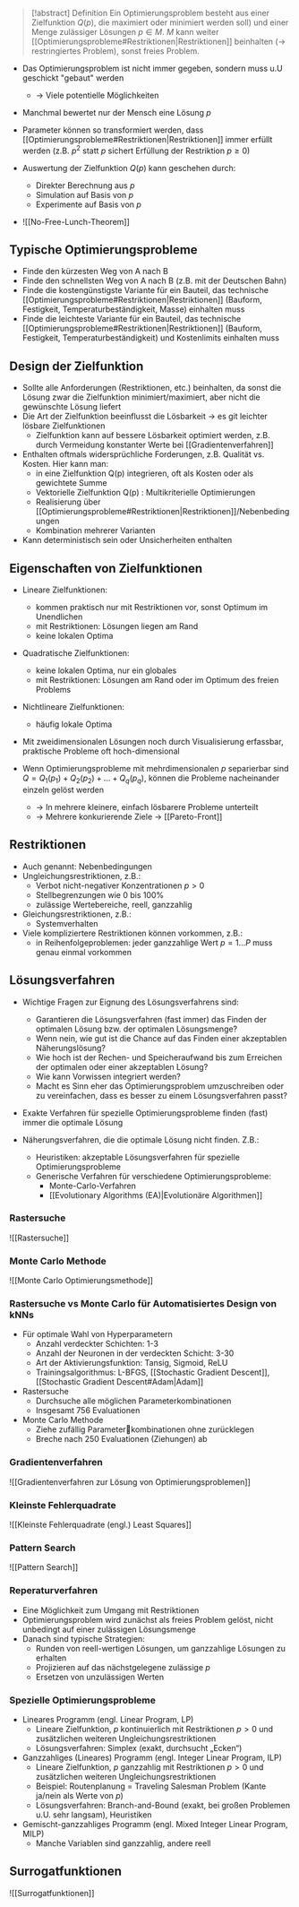 > [!abstract] Definition
> Ein Optimierungsproblem besteht aus einer Zielfunktion $Q(p)$, die maximiert oder minimiert werden soll) und einer Menge zulässiger Lösungen $p\in M$. $M$ kann weiter [[Optimierungsprobleme#Restriktionen|Restriktionen]] beinhalten (-> restringiertes Problem), sonst freies Problem.

- Das Optimierungsproblem ist nicht immer gegeben, sondern muss u.U geschickt "gebaut" werden
	- -> Viele potentielle Möglichkeiten
- Manchmal bewertet nur der Mensch eine Lösung $p$
- Parameter können so transformiert werden, dass [[Optimierungsprobleme#Restriktionen|Restriktionen]] immer erfüllt werden (z.B. $p^2$ statt $p$ sichert Erfüllung der Restriktion $p\ge0$)

- Auswertung der Zielfunktion $Q(p)$ kann geschehen durch:
	- Direkter Berechnung aus $p$
	- Simulation auf Basis von $p$
	- Experimente auf Basis von $p$

- ![[No-Free-Lunch-Theorem]]

## Typische Optimierungsprobleme
- Finde den kürzesten Weg von A nach B 
- Finde den schnellsten Weg von A nach B (z.B. mit der Deutschen Bahn) 
- Finde die kostengünstigste Variante für ein Bauteil, das technische [[Optimierungsprobleme#Restriktionen|Restriktionen]] (Bauform, Festigkeit, Temperaturbeständigkeit, Masse) einhalten muss 
- Finde die leichteste Variante für ein Bauteil, das technische [[Optimierungsprobleme#Restriktionen|Restriktionen]] (Bauform, Festigkeit, Temperaturbeständigkeit) und Kostenlimits einhalten muss

## Design der Zielfunktion
- Sollte alle Anforderungen (Restriktionen, etc.) beinhalten, da sonst die Lösung zwar die Zielfunktion minimiert/maximiert, aber nicht die gewünschte Lösung liefert
- Die Art der Zielfunktion beeinflusst die Lösbarkeit -> es git leichter lösbare Zielfunktionen
	- Zielfunktion kann auf bessere Lösbarkeit optimiert werden, z.B. durch Vermeidung konstanter Werte bei [[Gradientenverfahren]]
- Enthalten oftmals widersprüchliche Forderungen, z.B. Qualität vs. Kosten. Hier kann man:
	- in eine Zielfunktion Q(p) integrieren, oft als Kosten oder als gewichtete Summe 
	- Vektorielle Zielfunktion Q(p) : Multikriterielle Optimierungen 
	- Realisierung über [[Optimierungsprobleme#Restriktionen|Restriktionen]]/Nebenbedingungen 
	- Kombination mehrerer Varianten
- Kann deterministisch sein oder Unsicherheiten enthalten

## Eigenschaften von Zielfunktionen
- Lineare Zielfunktionen:
	- kommen praktisch nur mit Restriktionen vor, sonst Optimum im Unendlichen 
	- mit Restriktionen: Lösungen liegen am Rand 
	- keine lokalen Optima 
- Quadratische Zielfunktionen: 
	- keine lokalen Optima, nur ein globales
	- mit Restriktionen: Lösungen am Rand oder im Optimum des freien Problems 
- Nichtlineare Zielfunktionen: 
	- häufig lokale Optima
	
- Mit zweidimensionalen Lösungen noch durch Visualisierung erfassbar, praktische Probleme oft hoch-dimensional
- Wenn Optimierungsprobleme mit mehrdimensionalen $p$ separierbar sind $Q = Q_1 (p_1 ) + Q_2 (p_2 ) + … + Q_q (p_q )$, können die Probleme nacheinander einzeln gelöst werden
	- -> In mehrere kleinere, einfach lösbarere Probleme unterteilt
	- -> Mehrere konkurierende Ziele -> [[Pareto-Front]]

## Restriktionen
- Auch genannt: Nebenbedingungen
- Ungleichungsrestriktionen, z.B.:
	- Verbot nicht-negativer Konzentrationen $p>0$
	- Stellbegrenzungen wie 0 bis 100% 
	- zulässige Wertebereiche, reell, ganzzahlig
- Gleichungsrestriktionen, z.B.: 
	- Systemverhalten 
- Viele kompliziertere Restriktionen können vorkommen, z.B.:
	- in Reihenfolgeproblemen: jeder ganzzahlige Wert $p=1…P$ muss genau einmal vorkommen

## Lösungsverfahren
- Wichtige Fragen zur Eignung des Lösungsverfahrens sind: 
	- Garantieren die Lösungsverfahren (fast immer) das Finden der optimalen Lösung bzw. der optimalen Lösungsmenge? 
	- Wenn nein, wie gut ist die Chance auf das Finden einer akzeptablen Näherungslösung? 
	- Wie hoch ist der Rechen- und Speicheraufwand bis zum Erreichen der optimalen oder einer akzeptablen Lösung? 
	- Wie kann Vorwissen integriert werden? 
	- Macht es Sinn eher das Optimierungsproblem umzuschreiben oder zu vereinfachen, dass es besser zu einem Lösungsverfahren passt?

- Exakte Verfahren für spezielle Optimierungsprobleme finden (fast) immer die optimale Lösung 
- Näherungsverfahren, die die optimale Lösung nicht finden. Z.B.:
	- Heuristiken: akzeptable Lösungsverfahren für spezielle Optimierungsprobleme 
	- Generische Verfahren für verschiedene Optimierungsprobleme:
		- Monte-Carlo-Verfahren
		- [[Evolutionary Algorithms (EA)|Evolutionäre Algorithmen]]
### Rastersuche
![[Rastersuche]]
### Monte Carlo Methode
![[Monte Carlo Optimierungsmethode]]
### Rastersuche vs Monte Carlo für Automatisiertes Design von kNNs
- Für optimale Wahl von Hyperparametern
	- Anzahl verdeckter Schichten: 1-3 
	- Anzahl der Neuronen in der verdeckten Schicht: 3-30 
	- Art der Aktivierungsfunktion: Tansig, Sigmoid, ReLU
	-  Trainingsalgorithmus: L-BFGS, [[Stochastic Gradient Descent]], [[Stochastic Gradient Descent#Adam|Adam]]
- Rastersuche 
	- Durchsuche alle möglichen Parameterkombinationen 
	- Insgesamt 756 Evaluationen 
- Monte Carlo Methode 
	- Ziehe zufällig Parameterkombinationen ohne zurücklegen 
	- Breche nach 250 Evaluationen (Ziehungen) ab
### Gradientenverfahren
![[Gradientenverfahren zur Lösung von Optimierungsproblemen]]
### Kleinste Fehlerquadrate
![[Kleinste Fehlerquadrate (engl.) Least Squares]]
### Pattern Search
![[Pattern Search]]
### Reperaturverfahren
- Eine Möglichkeit zum Umgang mit Restriktionen 
- Optimierungsproblem wird zunächst als freies Problem gelöst, nicht unbedingt auf einer zulässigen Lösungsmenge 
- Danach sind typische Strategien: 
	- Runden von reell-wertigen Lösungen, um ganzzahlige Lösungen zu erhalten 
	- Projizieren auf das nächstgelegene zulässige $p$ 
	- Ersetzen von unzulässigen Werten
### Spezielle Optimierungsprobleme
- Lineares Programm (engl. Linear Program, LP) 
	- Lineare Zielfunktion, $p$ kontinuierlich mit Restriktionen $p>0$ und zusätzlichen weiteren Ungleichungsrestriktionen 
	- Lösungsverfahren: Simplex (exakt, durchsucht „Ecken“) 
- Ganzzahliges (Lineares) Programm (engl. Integer Linear Program, ILP) 
	- Lineare Zielfunktion, $p$ ganzzahlig mit Restriktionen $p>0$ und zusätzlichen weiteren Ungleichungsrestriktionen 
	- Beispiel: Routenplanung = Traveling Salesman Problem (Kante ja/nein als Werte von $p$) 
	- Lösungsverfahren: Branch-and-Bound (exakt, bei großen Problemen u.U. sehr langsam), Heuristiken 
- Gemischt-ganzzahliges Programm (engl. Mixed Integer Linear Program, MILP)
	- Manche Variablen sind ganzzahlig, andere reell

## Surrogatfunktionen
![[Surrogatfunktionen]]